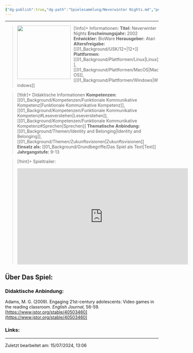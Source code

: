 ```yaml
---
{"dg-publish":true,"dg-path":"Spielesammlung/Neverwinter Nights.md","permalink":"/spielesammlung/neverwinter-nights/","noteIcon":"1"}
---
```


---
>[!info]+ Informationen:
><img src="https://upload.wikimedia.org/wikipedia/en/thumb/7/7a/Neverwinter_Nights_cover.jpg/220px-Neverwinter_Nights_cover.jpg" style="float:left;height:175px;padding-right:10px">**Titel:** Neverwinter Nights
>**Erscheinungsjahr:** 2002
>**Entwickler:** BioWare
>**Herausgeber:** Atari
>**Altersfreigabe:** [[01_Background/USK/12+\|12+]]
>**Plattformen:** [[01_Background/Plattformen/Linux\|Linux]],[[01_Background/Plattformen/MacOS\|MacOS]],[[01_Background/Plattformen/Windows\|Windows]]

>[!tldr]+ Didaktische Informationen
>**Kompetenzen:** [[01_Background/Kompetenzen/Funktionale Kommunikative Kompetenz\|Funktionale Kommunikative Kompetenz]],[[01_Background/Kompetenzen/Funktionale Kommunikative Kompetenz#Leseverstehen\|Leseverstehen]],[[01_Background/Kompetenzen/Funktionale Kommunikative Kompetenz#Sprechen\|Sprechen]]
>**Thematische Anbindung:** [[01_Background/Themen/Identity and Belonging\|Identity and Belonging]],[[01_Background/Themen/Zukunftsvisionen\|Zukunftsvisionen]]
>**Einsatz als:** [[01_Background/Grundbegriffe/Das Spiel als Text\|Text]]
>**Jahrgangstufe:** 9-13

>[!hint]+ Spieltrailer:
><iframe width="560" height="315" src="https://www.youtube.com/embed/3nc6_S2Jkrg?si=n1fcCm7kzIp2OWRe" title="YouTube video player" frameborder="0" allow="accelerometer; autoplay; clipboard-write; encrypted-media; gyroscope; picture-in-picture; web-share" referrerpolicy="strict-origin-when-cross-origin" allowfullscreen></iframe>


## Über Das Spiel:

### Didaktische Anbindung:
Adams, M. G. (2009). Engaging 21st-century adolescents: Video games in the reading classroom. _English Journal_, 56-59. [https://www.jstor.org/stable/40503460](https://www.jstor.org/stable/40503460) 
### Links:

---
Zuletzt bearbeitet am: 15/07/2024, 13:06